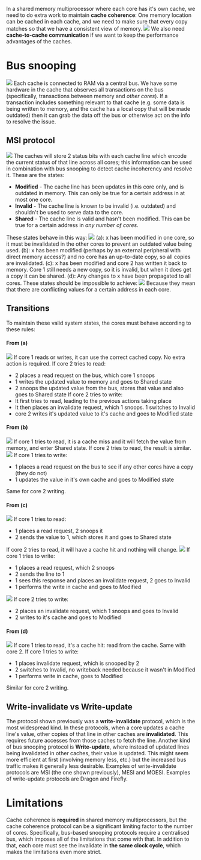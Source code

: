 In a shared memory multiprocessor where each core has it's own cache, we need to do extra work to maintain **cache coherence**: One memory location can be cached in each cache, and we need to make sure that every copy matches so that we have a consistent view of memory.
![](Pasted%20image%2020240212100612.png)
We also need **cache-to-cache communication** if we want to keep the performance advantages of the caches.
# Bus snooping
![](Pasted%20image%2020240212100716.png)
Each cache is connected to RAM via a central bus. We have some hardware in the cache that observes all transactions on the bus (specifically, transactions between memory and *other cores*). If a transaction includes something relevant to that cache (e.g. some data is being written to memory, and the cache has a local copy that will be made outdated) then it can grab the data off the bus or otherwise act on the info to resolve the issue.
## MSI protocol
![](Pasted%20image%2020240212100935.png)
The caches will store 2 status bits with each cache line which encode the current status of that line across all cores; this information can be used in combination with bus snooping to detect cache incoherency and resolve it.
These are the states:
- **Modified** - The cache line has been updates in this core only, and is outdated in memory. This can only be true for a certain address in at most one core. 
- **Invalid** - The cache line is known to be invalid (i.e. outdated) and shouldn't be used to serve data to the core.
- **Shared** - The cache line is valid and hasn't been modified. This can be true for a certain address in *any number of cores*.

These states behave in this way:
![](Pasted%20image%2020240212101515.png)
(a): x has been modified in one core, so it must be invalidated in the other cores to prevent an outdated value being used.
(b): x has been modified (perhaps by an external peripheral with direct memory access?) and no core has an up-to-date copy, so all copies are invalidated.
(c): x has been modified and core 2 has written it back to memory. Core 1 still needs a new copy, so it is invalid, but when it does get a copy it can be shared.
(d): Any changes to x have been propagated to all cores.
These states should be impossible to achieve:
![](Pasted%20image%2020240212101900.png)
Because they mean that there are conflicting values for a certain address in each core.
## Transitions
To maintain these valid system states, the cores must behave according to these rules:
#### From (a)
![](Pasted%20image%2020240212102048.png)
If core 1 reads or writes, it can use the correct cached copy. No extra action is required.
If core 2 tries to read:
- 2 places a read request on the bus, which core 1 snoops
- 1 writes the updated value to memory and goes to Shared state
- 2 snoops the updated value from the bus, stores that value and also goes to Shared state
If core 2 tries to write:
- It first tries to read, leading to the previous actions taking place
- It then places an invalidate request, which 1 snoops. 1 switches to Invalid
- core 2 writes it's updated value to it's cache and goes to Modified state

#### From (b)
![](Pasted%20image%2020240212102606.png)
If core 1 tries to read, it is a cache miss and it will fetch the value from memory, and enter Shared state.
If core 2 tries to read, the result is similar.
![](Pasted%20image%2020240212102809.png)
If core 1 tries to write:
- 1 places a read request on the bus to see if any other cores have a copy (they do not)
- 1 updates the value in it's own cache and goes to Modified state

Same for core 2 writing.

#### From (c)
![](Pasted%20image%2020240212103028.png)
If core 1 tries to read:
- 1 places a read request, 2 snoops it
- 2 sends the value to 1, which stores it and goes to Shared state

If core 2 tries to read, it will have a cache hit and nothing will change.
![](Pasted%20image%2020240212103151.png)
If core 1 tries to write:
- 1 places a read request, which 2 snoops
- 2 sends the line to 1
- 1 sees this response and places an invalidate request, 2 goes to Invalid
- 1 performs the write in cache and goes to Modified

![](Pasted%20image%2020240212103348.png)
If core 2 tries to write:
- 2 places an invalidate request, which 1 snoops and goes to Invalid
- 2 writes to it's cache and goes to Modified

#### From (d)
![](Pasted%20image%2020240212103409.png)
If core 1 tries to read, it's a cache hit: read from the cache. Same with core 2.
If core 1 tries to write:
- 1 places invalidate request, which is snooped by 2
- 2 switches to Invalid, no writeback needed because it wasn't in Modified
- 1 performs write in cache, goes to Modified

Similar for core 2 writing.

## Write-invalidate vs Write-update
The protocol shown previously was a **write-invalidate** protocol, which is the most widespread kind. In these protocols, when a core updates a cache line's value, other copies of that line in other caches are **invalidated**. This requires future accesses from those caches to fetch the line.
Another kind of bus snooping protocol is **Write-update**, where instead of updated lines being invalidated in other caches, their value is updated. This might seem more efficient at first (involving memory less, etc.) but the increased bus traffic makes it generally less desirable.
Examples of write-invalidate protocols are MSI (the one shown previously), MESI and MOESI.
Examples of write-update protocols are Dragon and Firefly.

# Limitations
Cache coherence is **required** in shared memory multiprocessors, but the cache coherence protocol can be a significant limiting factor to the number of cores. Specifically, bus-based snooping protocols require a centralised bus, which imposes all of the limitations that come with that. In addition to that, each core must see the invalidate in **the same clock cycle**, which makes the limitations even more strict.